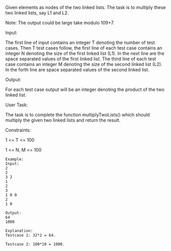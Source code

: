 Given elements as nodes of the two linked lists. The task is to multiply these two linked lists, say L1 and L2. 

Note: The output could be large take modulo 109+7.

Input:

The first line of input contains an integer T denoting the number of test cases. Then T test cases follow, the first line of each test case contains an integer N denoting the size of the first linked list (L1). In the next line are the space separated values of the first linked list. The third line of each test case contains an integer M denoting the size of the second linked list (L2). In the forth line are space separated values of the second linked list.

Output:

For each test case output will be an integer denoting the product of the two linked list.

User Task:

The task is to complete the function multiplyTwoLists() which should multiply the given two linked lists and return the result.

Constraints:

1 <= T <= 100

1 <= N, M <= 100

```
Example:
Input:
2
2
3 2
1
2
3
1 0 0
2
1 0 

Output:
64
1000

Explanation:
Testcase 1: 32*2 = 64.

Testcase 2: 100*10 = 1000.
